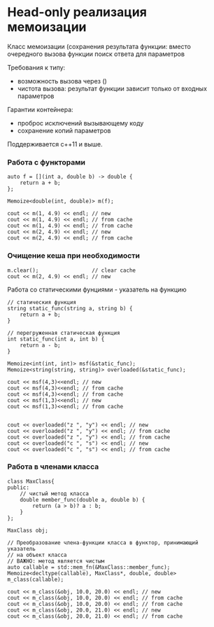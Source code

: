 # Head-only реализация мемоизации

Класс мемоизации (сохранения результата функции: вместо очередного вызова
функции поиск ответа для параметров

Требования к типу:
- возможность вызова через ()
- чистота вызова: результат функции зависит только от входных параметров

Гарантии контейнера:
- проброс исключений вызывающему коду
- сохранение копий параметров

Поддерживается c++11 и выше.

### Работа с функторами

```
auto f = [](int a, double b) -> double {
    return a + b;
};

Memoize<double(int, double)> m(f);

cout << m(1, 4.9) << endl; // new
cout << m(1, 4.9) << endl; // from cache
cout << m(1, 4.9) << endl; // from cache
cout << m(2, 4.9) << endl; // new
cout << m(2, 4.9) << endl; // from cache
```

### Очищение кеша при необходимости

```
m.clear();                 // clear cache
cout << m(2, 4.9) << endl; // new
```

Работа со статическими фунциями - указатель на функцию

```
// статическия функция
string static_func(string a, string b) {
    return a + b;
}

// перегруженная статическая функция
int static_func(int a, int b) {
    return a - b;
}

Memoize<int(int, int)> msf(&static_func);
Memoize<string(string, string)> overloaded(&static_func);

cout << msf(4,3)<<endl; // new
cout << msf(4,3)<<endl; // from cache
cout << msf(4,3)<<endl; // from cache
cout << msf(1,3)<<endl; // new
cout << msf(1,3)<<endl; // from cache


cout << overloaded("z ", "y") << endl; // new
cout << overloaded("z ", "y") << endl; // from cache
cout << overloaded("z ", "y") << endl; // from cache
cout << overloaded("c ", "s") << endl; // new
cout << overloaded("c ", "s") << endl; // from cache
```

### Работа в членами класса

```
class MaxClass{
public:
    // чистый метод класса
    double member_func(double a, double b) {
        return (a > b)? a : b;
    }
};

MaxClass obj;

// Преобразование члена-функции класса в функтор, принимающий указатель
// на объект класса
// ВАЖНО: метод является чистым
auto callable = std::mem_fn(&MaxClass::member_func);
Memoize<decltype(callable), MaxClass*, double, double> m_class(callable);

cout << m_class(&obj, 10.0, 20.0) << endl; // new
cout << m_class(&obj, 10.0, 20.0) << endl; // from cache
cout << m_class(&obj, 10.0, 20.0) << endl; // from cache
cout << m_class(&obj, 20.0, 21.0) << endl; // new
cout << m_class(&obj, 20.0, 21.0) << endl; // from cache
```
